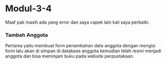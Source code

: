 # Modul-3-4
Maaf pak masih ada yang error dan saya capek lain kali saya perbaiki.

### Tambah Anggota
Pertama yaitu membuat form penambahan data anggota dengan mengisi form lalu akan di simpan di database anggota kemudian telah resmi menjadi anggota dan bisa meminjam buku pada website perpustakaan.



